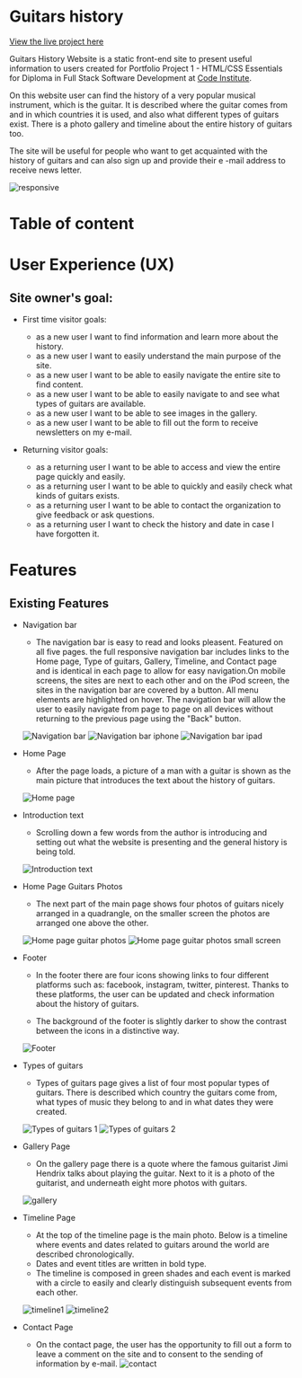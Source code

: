 # Guitars history

[View the live project here]()

Guitars History Website is  a static front-end site to present useful information to users created for Portfolio Project 1 - HTML/CSS Essentials for Diploma in Full Stack Software Development at [Code Institute](https://codeinstitute.net/se/). 

On this website user can find the history of a very popular musical instrument, which is the guitar. It is described where the guitar comes from and in which countries it is used, and also what different types of guitars exist. There is a photo gallery and timeline about the entire history of guitars too. 

The site will be useful for people who want to get acquainted with the history of guitars and can also sign up  and provide their e -mail address to receive news letter. 

![responsive]()

# Table of content

# User Experience (UX)

## Site owner's goal:
- First time visitor goals:
    - as a new user I want to find information and learn more about the history.
    - as a new user I want to easily understand the main purpose of the site.
    - as a new user I want to be able to easily navigate the entire site to find content.
    - as a new user I want to be able to easily navigate to and see what types of guitars are available.
    - as a new user I want to be able to see images in the gallery.
    - as a new user I want to be able to fill out the form to receive newsletters on my e-mail.

- Returning visitor goals:
    - as a returning user I want to be able to access and view the entire page quickly and easily.
    - as a returning user I want to be able to quickly and easily check what kinds of guitars exists.
    - as a returning user I want to be able to contact the organization to give feedback or ask questions.
    - as a returning user I want to check the history and date in case I have forgotten it.


# Features
## Existing Features
- Navigation bar
    - The navigation bar is easy to read and looks pleasent. Featured on all five pages. the full responsive navigation bar includes links to the Home page, Type of guitars, Gallery, Timeline, and Contact page and is identical in each page to allow for easy navigation.On mobile screens, the sites are next to each other and on the iPod screen, the sites in the navigation bar are covered by a button.  All menu elements are highlighted on hover. The navigation bar will allow the user to easily navigate from page to page on all devices without returning to the previous page using the "Back" button.


    ![Navigation bar](assets/images/navigation_bar.png)
    ![Navigation bar iphone](assets/images/navigation_bar_iphone.png)
    ![Navigation bar ipad](assets/images/navigation_bar_ipad.png)

- Home Page
    - After the page loads, a picture of a man with a guitar is shown as the main picture that introduces the text about the history of guitars.    

    ![Home page](assets/images/home_page.png)

- Introduction text
    - Scrolling down a few words from the author is introducing and setting out what the website is presenting and the general history is being told.

    ![Introduction text](assets/images/introduction_text.png)

- Home Page Guitars Photos
    - The next part of the main page shows four photos of guitars nicely arranged in a quadrangle, on the smaller screen the photos are arranged one above the other.

    ![Home page guitar photos](assets/images/home_page_guitar_photos.png)
    ![Home page guitar photos small screen](assets/images/home_page_guitar_photos_mobile.png)

- Footer
    - In the footer there are four icons showing links to four different platforms such as: facebook, instagram, twitter, pinterest. Thanks to these platforms, the user can be updated and check information about the history of guitars.

    - The background of the footer is slightly darker to show the contrast between the icons in a distinctive way.

    ![Footer](assets/images/footer.png)

- Types of guitars
    - Types of guitars page gives a list of four most popular types of guitars. There is described which country the guitars come from, what types of music they belong to and in what dates they were created.

    ![Types of guitars 1](assets/images/types_of_guitars_part1.png)
    ![Types of guitars 2](assets/images/types_of_guitars_part2.png)

- Gallery Page
    - On the gallery page there is a quote where the famous guitarist Jimi Hendrix talks about playing the guitar. Next to it is a photo of the guitarist, and underneath eight more photos with guitars.

    ![gallery](assets/images/gallery.png)

- Timeline Page
    - At the top of the timeline page is the main photo. Below is a timeline where events and dates related to guitars around the world are described chronologically.
    - Dates and event titles are written in bold type.
    - The timeline is composed in green shades and each event is marked with a circle to easily and clearly distinguish subsequent events from each other.

    ![timeline1](assets/images/timeline_part1.png)
    ![timeline2](assets/images/timeline_part2.png)

- Contact Page 
    - On the contact page, the user has the opportunity to fill out a form to leave a comment on the site and to consent to the sending of information by e-mail.
    ![contact](assets/images/contact.png)

